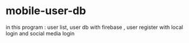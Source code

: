 # mobile-user-db

in this program : user list, user db with firebase , user register with local login and social media login
